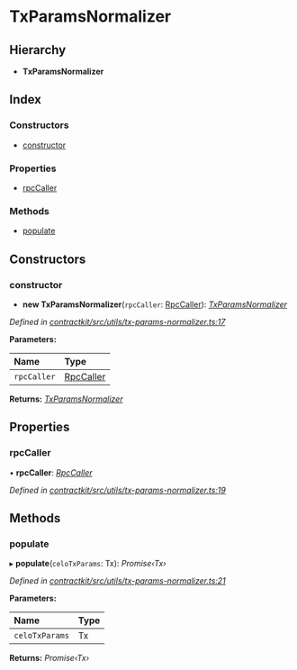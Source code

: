# TxParamsNormalizer

## Hierarchy

* **TxParamsNormalizer**

## Index

### Constructors

* [constructor](_utils_tx_params_normalizer_.txparamsnormalizer.md#constructor)

### Properties

* [rpcCaller](_utils_tx_params_normalizer_.txparamsnormalizer.md#rpccaller)

### Methods

* [populate](_utils_tx_params_normalizer_.txparamsnormalizer.md#populate)

## Constructors

### constructor

+ **new TxParamsNormalizer**\(`rpcCaller`: [RpcCaller](../interfaces/_utils_rpc_caller_.rpccaller.md)\): [_TxParamsNormalizer_](_utils_tx_params_normalizer_.txparamsnormalizer.md)

_Defined in_ [_contractkit/src/utils/tx-params-normalizer.ts:17_](https://github.com/celo-org/celo-monorepo/blob/master/packages/contractkit/src/utils/tx-params-normalizer.ts#L17)

**Parameters:**

| Name | Type |
| :--- | :--- |
| `rpcCaller` | [RpcCaller](../interfaces/_utils_rpc_caller_.rpccaller.md) |

**Returns:** [_TxParamsNormalizer_](_utils_tx_params_normalizer_.txparamsnormalizer.md)

## Properties

### rpcCaller

• **rpcCaller**: [_RpcCaller_](../interfaces/_utils_rpc_caller_.rpccaller.md)

_Defined in_ [_contractkit/src/utils/tx-params-normalizer.ts:19_](https://github.com/celo-org/celo-monorepo/blob/master/packages/contractkit/src/utils/tx-params-normalizer.ts#L19)

## Methods

### populate

▸ **populate**\(`celoTxParams`: Tx\): _Promise‹Tx›_

_Defined in_ [_contractkit/src/utils/tx-params-normalizer.ts:21_](https://github.com/celo-org/celo-monorepo/blob/master/packages/contractkit/src/utils/tx-params-normalizer.ts#L21)

**Parameters:**

| Name | Type |
| :--- | :--- |
| `celoTxParams` | Tx |

**Returns:** _Promise‹Tx›_

